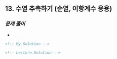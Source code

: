 ## 13. 수열 추측하기 (순열, 이항계수 응용)

### _문제 풀이_

-

```html
<!-- My Solution -->
```

```html
<!-- Lecture Solution -->
```
